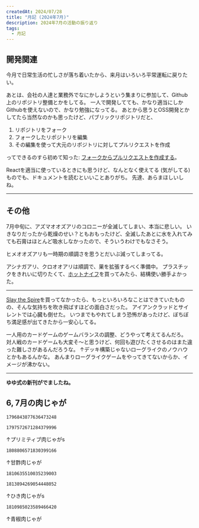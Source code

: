 ```yaml
---
createdAt: 2024/07/28
title: "月記 (2024年7月)"
description: 2024年7月の活動の振り返り
tags: 
  - 月記
---
```


## 開発関連

今月で日常生活の忙しさが落ち着いたから、来月はいろいろ平常運転に戻りたい。

あとは、会社の人達と業務外でなにかしようという集まりに参加して、Github上のリポジトリ整備とかをしてる。
一人で開発してても、かなり適当にしかGithubを使えないので、かなり勉強になってる。
あとから思うとOSS開発とかしてたら当然なのかも思ったけど、パブリックリポジトリだと、

1. リポジトリをフォーク
2. フォークしたリポジトリを編集
3. その編集を使って大元のリポジトリに対してプルリクエストを作成

ってできるのすら初めて知った: [フォークからプルリクエストを作成する](https://docs.github.com/ja/pull-requests/collaborating-with-pull-requests/proposing-changes-to-your-work-with-pull-requests/creating-a-pull-request-from-a-fork)。

Reactを適当に使っているときにも思うけど、なんとなく使えてる (気がしてる) ものでも、ドキュメントを読むといいことありがち。
先達、あらまほしいしね。

---

## その他

7月中旬に、アズマオオズアリのコロニーが全滅してしまい、本当に悲しい。
いきなりだったから乾燥のせい？ともおもったけど、全滅したあとに水を入れてみても石膏はほとんど吸水しなかったので、そういうわけでもなさそう。

ヒメオオズアリも一時期の順調さを思うとだいぶ減ってしまってる。

アシナガアリ、クロオオアリは順調で、巣を拡張するべく準備中。
プラスチックをきれいに切りたくて、[ホットナイフ](https://www.hakko.com/japan/products/hakko_hotknife.html)を買ってみたら、結構使い勝手よかった。

---

[Slay the Spire](https://store.steampowered.com/app/646570/Slay_the_Spire/)を買ってなかったら、もっといろいろなことはできていたものの、そんな気持ちを吹き飛ばすほどの面白さだった。
アイアンクラッドとサイレントでは心臓も倒せた。
いつまでもやれてしまう恐怖があったけど、ぼちぼち満足感が出てきたから一安心してる。

一人用のカードゲームのゲームバランスの調整、どうやって考えてるんだろ。
対人戦のカードゲームも大変そ～と思うけど、何回も遊びたくさせるのはまた違った難しさがあるんだろうな。
↑デッキ構築じゃないローグライクのノウハウとかもあるんかな。
あんまりローグライクゲームをやってきてないからか、イメージが沸かない。

---

**ゆゆ式の新刊がでましたね。**

## 6, 7月の肉じゃが

```twitter
1796843877636473248
```

```twitter
1797572671284379996
```

↑プリミティブ肉じゃがs

```twitter
1808806571830399166
```

↑甘酢肉じゃが

```twitter
1810635510035239003
```

```twitter
1813894269054448052
```

↑ひき肉じゃがs

```twitter
1810985023589466420
```

↑青椒肉じゃが
